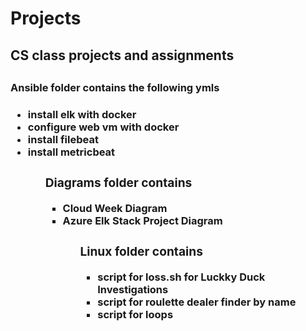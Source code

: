 <h1>Projects</h1>
<h2>CS class projects and assignments<h2>

<h3>Ansible folder contains the following ymls<h3> 
<ul>
  <li>install elk with docker</li>
  <li>configure web vm with docker</li>
  <li>install filebeat</li>
  <li>install metricbeat</li>
<ul>
  
<h3>Diagrams folder contains</h3>
<ul>
  <li>Cloud Week Diagram</li>
  <li>Azure Elk Stack Project Diagram</li>
<ul>
  
<h3>Linux folder contains</h3>
<ul>
   <li>script for loss.sh for Luckky Duck Investigations</li>
   <li>script for roulette dealer finder by name</li> 
   <li>script for loops</li>
</ul>

